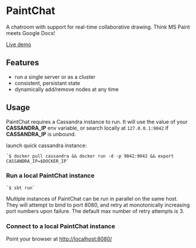 # PaintChat
A chatroom with support for real-time collaborative drawing. Think MS Paint meets Google Docs!

[Live demo](http://draw.ws)

## Features

-  run a single server or as a cluster
-  consistent, persistant state
-  dynamically add/remove nodes at any time

## Usage

PaintChat requires a Cassandra instance to run. It will use the value of your __CASSANDRA_IP__ env variable, or search locally at `127.0.0.1:9042` if __CASSANDRA_IP__ is unbound.

launch quick cassandra instance:

	`$ docker pull cassandra && docker run -d -p 9042:9042 && export CASSANDRA_IP=$DOCKER_IP`

### Run a local PaintChat instance

	`$ sbt run`

Multiple instances of PaintChat can be run in parallel on the same host. They will attempt to bind to port 8080, and retry at monotonically increasing port numbers upon failure. The default max number of retry attempts is 3.

### Connect to a local PaintChat instance

Point your browser at [http://localhost:8080/](http://localhost:8080/)
